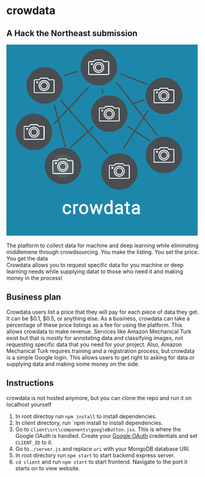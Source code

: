 # crowdata
## A Hack the Northeast submission<br>
![](https://raw.githubusercontent.com/RemingtonKim/crowdata/master/client/src/imgs/logo.png?token=AMV4ACLCEMRJQXRVKWF4HMS64YNHG)

The platform to collect data for machine and deep learning while eliminating middlemene through crowdsourcing. You make the listing. You set the price. You get the data <br>
Crowdata allows you to request specific data for you machine or deep learning needs while supplying datat to those who need it and making money in the process!
<br>

## Business plan
Crowdata users list a price that they will pay for each piece of data they get. It can be $0.1, $0.5, or anything else. As a business, crowdata can take a percentage of these price listings as a fee for using the platform. This allows crowdata to make revenue. Services like Amazon Mechanical Turk exist but that is mostly for annotating data and classifying images, not requesting specific data that you need for your project. Also, Amazon Mechanical Turk requires training and a registration process, but crowdata is a simple Google login. This allows users to get right to asking for data or supplying data and making some money on the side. 


## Instructions

crowdata is not hosted anymore, but you can clone the repo and run it on localhost yourself
1. In root directoy run `npm install` to install dependencies.
2. In client directory, run `npm install to install dependencies.
3. Go to `client\src\components\googleButton.jsx`. This is where the Google OAuth is handled. Create your [Google OAuth](https://developers.google.com/identity/protocols/oauth2) credentials and set `CLIENT_ID` to it.
4. Go to `./server.js` and replace `uri` with your MongoDB database URI.
5. In root directory run `npm start` to start backend express server. 
6. `cd client` and run `npm start` to start frontend. Navigate to the port it starts on to view website.
